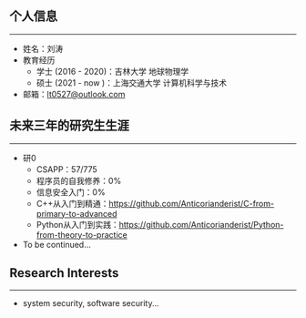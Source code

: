 ## 个人信息

*****

- 姓名：刘涛
- 教育经历
  - 学士 (2016 - 2020)：吉林大学 地球物理学
  - 硕士 (2021 - now )：上海交通大学 计算机科学与技术
- 邮箱：lt0527@outlook.com

## 未来三年的研究生生涯

*****

- 研0
  - CSAPP：57/775
  - 程序员的自我修养：0%
  - 信息安全入门：0%
  - C++从入门到精通：<https://github.com/Anticorianderist/C-from-primary-to-advanced>
  - Python从入门到实践：<https://github.com/Anticorianderist/Python-from-theory-to-practice>
- To be continued...

## Research Interests

*****

- system security, software security...
